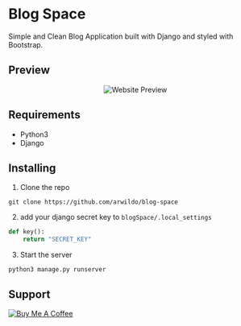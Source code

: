 # Blog Space
Simple and Clean Blog Application built with Django and styled with Bootstrap.


## Preview
<p align="center">
  <img src="https://arwildo.github.io/assets/images/blog-space.png?raw=true" alt="Website Preview"/>
</p>


## Requirements
* Python3
* Django

## Installing

1. Clone the repo

```
git clone https://github.com/arwildo/blog-space
```

2. add your django secret key to `blogSpace/.local_settings`

```python
def key():
    return "SECRET_KEY"
```

3. Start the server

```
python3 manage.py runserver
```

## Support

<a href="https://www.buymeacoffee.com/Arwildo " target="_blank"><img src="https://www.buymeacoffee.com/assets/img/custom_images/white_img.png" alt="Buy Me A Coffee" style="height: auto !important;width: auto !important;" ></a>

